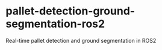 # pallet-detection-ground-segmentation-ros2
Real-time pallet detection and ground segmentation in ROS2
